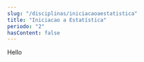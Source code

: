 ```yaml
---
slug: "/disciplinas/iniciacaoaestatistica"
title: "Iniciacao a Estatística"
periodo: "2"
hasContent: false
---
```


Hello
